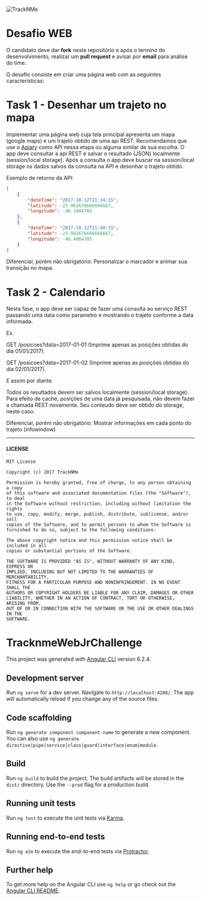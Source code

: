 ![TrackNMe](https://www.tracknme.com.br/app/images/logo-tracknme.png)


# Desafio WEB

O candidato deve dar **fork** neste repositório e após o termino do desenvolvimento, realizar um **pull request** e avisar por **email** para análise do time.

O desafio consiste em criar uma página web com as seguintes características:

# Task 1 - Desenhar um trajeto no mapa

Implementar uma página web cuja tela principal apresenta um mapa (google maps) e um trajeto obtido de uma api REST.
Recomendamos que use o [Apiary](https://apiary.io) como API nessa etapa ou alguma similar de sua escolha.
O app deve consultar a api REST e salvar o resultado (JSON) localmente (session/local storage).
Após a consulta o app deve buscar na session/local storage os dados salvos da consulta na API e desenhar o trajeto obtido.

Exemplo de retorno da API:

``` json
[
    {
    	"dateTime": "2017-10-12T21:34:15",
		"latitude": -23.962676666666667,
		"longitude": -46.3884785
    },
    {
    	"dateTime": "2017-10-12T21:40:15",
		"latitude": -23.982676666666667,
		"longitude": -46.4084785
    }
]
```

Diferencial, porém não obrigatório:
Personalizar o marcador e animar sua transição no mapa.

# Task 2 - Calendario

Nesta fase, o app deve ser capaz de fazer uma consulta ao serviço REST passando uma data como parametro e mostrando o trajeto conforme a data informada.

Ex.

GET /posicoes?data=2017-01-01 (Imprime apenas as posições obtidas do dia 01/01/2017).

GET /posicoes?data=2017-01-02 (Imprime apenas as posições obtidas do dia 02/01/2017).

E assim por diante.

Todos os resultados devem ser salvos localmente (session/local storage).
Para efeito de cache, posições de uma data já pesquisada, não devem fazer a chamada REST novamente. Seu conteudo deve ser obtido do storage, neste caso.

Diferencial, porém não obrigatório:
Mostrar informações em cada ponto do trajeto (infowindow)

---
#### LICENSE
```
MIT License

Copyright (c) 2017 TrackNMe

Permission is hereby granted, free of charge, to any person obtaining a copy
of this software and associated documentation files (the "Software"), to deal
in the Software without restriction, including without limitation the rights
to use, copy, modify, merge, publish, distribute, sublicense, and/or sell
copies of the Software, and to permit persons to whom the Software is
furnished to do so, subject to the following conditions:

The above copyright notice and this permission notice shall be included in all
copies or substantial portions of the Software.

THE SOFTWARE IS PROVIDED "AS IS", WITHOUT WARRANTY OF ANY KIND, EXPRESS OR
IMPLIED, INCLUDING BUT NOT LIMITED TO THE WARRANTIES OF MERCHANTABILITY,
FITNESS FOR A PARTICULAR PURPOSE AND NONINFRINGEMENT. IN NO EVENT SHALL THE
AUTHORS OR COPYRIGHT HOLDERS BE LIABLE FOR ANY CLAIM, DAMAGES OR OTHER
LIABILITY, WHETHER IN AN ACTION OF CONTRACT, TORT OR OTHERWISE, ARISING FROM,
OUT OF OR IN CONNECTION WITH THE SOFTWARE OR THE USE OR OTHER DEALINGS IN THE
SOFTWARE.
```



# TracknmeWebJrChallenge

This project was generated with [Angular CLI](https://github.com/angular/angular-cli) version 6.2.4.

## Development server

Run `ng serve` for a dev server. Navigate to `http://localhost:4200/`. The app will automatically reload if you change any of the source files.

## Code scaffolding

Run `ng generate component component-name` to generate a new component. You can also use `ng generate directive|pipe|service|class|guard|interface|enum|module`.

## Build

Run `ng build` to build the project. The build artifacts will be stored in the `dist/` directory. Use the `--prod` flag for a production build.

## Running unit tests

Run `ng test` to execute the unit tests via [Karma](https://karma-runner.github.io).

## Running end-to-end tests

Run `ng e2e` to execute the end-to-end tests via [Protractor](http://www.protractortest.org/).

## Further help

To get more help on the Angular CLI use `ng help` or go check out the [Angular CLI README](https://github.com/angular/angular-cli/blob/master/README.md).

